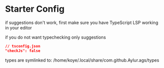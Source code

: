 
# Starter Config

if suggestions don't work, first make sure
you have TypeScript LSP working in your editor

if you do not want typechecking only suggestions

```json
// tsconfig.json
"checkJs": false
```

types are symlinked to:
/home/koye/.local/share/com.github.Aylur.ags/types
